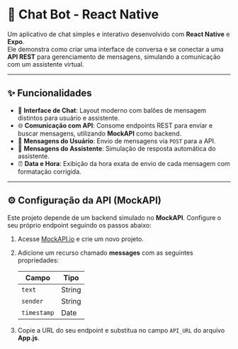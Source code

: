 # 💬 Chat Bot - React Native

Um aplicativo de chat simples e interativo desenvolvido com **React Native** e **Expo**.  
Ele demonstra como criar uma interface de conversa e se conectar a uma **API REST** para gerenciamento de mensagens, simulando a comunicação com um assistente virtual.  

---

## ✨ Funcionalidades

- 💬 **Interface de Chat**: Layout moderno com balões de mensagem distintos para usuário e assistente.  
- 🌐 **Comunicação com API**: Consome endpoints REST para enviar e buscar mensagens, utilizando **MockAPI** como backend.  
- 📩 **Mensagens do Usuário**: Envio de mensagens via `POST` para a API.  
- 🤖 **Mensagens do Assistente**: Simulação de resposta automática do assistente.  
- ⏰ **Data e Hora**: Exibição da hora exata de envio de cada mensagem com formatação corrigida.  

---

## ⚙️ Configuração da API (MockAPI)

Este projeto depende de um backend simulado no **MockAPI**. Configure o seu próprio endpoint seguindo os passos abaixo:  

1. Acesse [MockAPI.io](https://mockapi.io/) e crie um novo projeto.  
2. Adicione um recurso chamado **messages** com as seguintes propriedades:  

   | Campo      | Tipo    |
   |------------|---------|
   | `text`     | String  |
   | `sender`   | String  |
   | `timestamp`| Date    |  

3. Copie a URL do seu endpoint e substitua no campo `API_URL` do arquivo **App.js**.  
